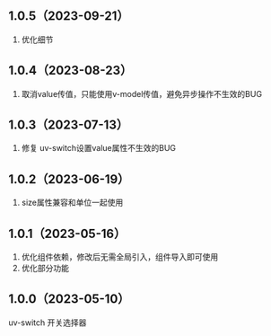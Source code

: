 ## 1.0.5（2023-09-21）
1. 优化细节
## 1.0.4（2023-08-23）
1. 取消value传值，只能使用v-model传值，避免异步操作不生效的BUG
## 1.0.3（2023-07-13）
1. 修复  uv-switch设置value属性不生效的BUG
## 1.0.2（2023-06-19）
1. size属性兼容和单位一起使用

## 1.0.1（2023-05-16）
1. 优化组件依赖，修改后无需全局引入，组件导入即可使用
2. 优化部分功能
## 1.0.0（2023-05-10）
uv-switch 开关选择器
